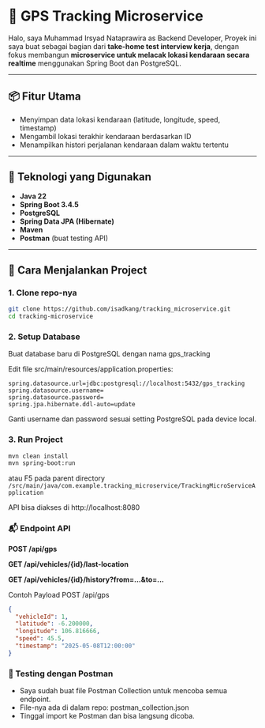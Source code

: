 # 🚗 GPS Tracking Microservice

Halo, saya Muhammad Irsyad Nataprawira as Backend Developer,
Proyek ini saya buat sebagai bagian dari **take-home test interview kerja**, dengan fokus membangun **microservice untuk melacak lokasi kendaraan secara realtime** menggunakan Spring Boot dan PostgreSQL.

---

## 📦 Fitur Utama

- Menyimpan data lokasi kendaraan (latitude, longitude, speed, timestamp)
- Mengambil lokasi terakhir kendaraan berdasarkan ID
- Menampilkan histori perjalanan kendaraan dalam waktu tertentu

---

## 🧰 Teknologi yang Digunakan

- **Java 22**
- **Spring Boot 3.4.5**
- **PostgreSQL**
- **Spring Data JPA (Hibernate)**
- **Maven**
- **Postman** (buat testing API)

---

## 🚀 Cara Menjalankan Project

### 1. Clone repo-nya

```bash
git clone https://github.com/isadkang/tracking_microservice.git
cd tracking-microservice
```
### 2. Setup Database
   Buat database baru di PostgreSQL dengan nama gps_tracking

Edit file src/main/resources/application.properties:
```properties
spring.datasource.url=jdbc:postgresql://localhost:5432/gps_tracking
spring.datasource.username=
spring.datasource.password=
spring.jpa.hibernate.ddl-auto=update
```
Ganti username dan password sesuai setting PostgreSQL pada device local.

### 3. Run Project
```bash
mvn clean install
mvn spring-boot:run
```

atau F5 pada parent directory ```/src/main/java/com.example.tracking_microservice/TrackingMicroServiceApplication```

API bisa diakses di http://localhost:8080

### 📬 Endpoint API

**POST	/api/gps**

**GET	/api/vehicles/{id}/last-location**

**GET	/api/vehicles/{id}/history?from=...&to=...**

Contoh Payload POST /api/gps
```json
{
  "vehicleId": 1,
  "latitude": -6.200000,
  "longitude": 106.816666,
  "speed": 45.5,
  "timestamp": "2025-05-08T12:00:00"
}
```

### 🧪 Testing dengan Postman
- Saya sudah buat file Postman Collection untuk mencoba semua endpoint.
- File-nya ada di dalam repo: postman_collection.json
- Tinggal import ke Postman dan bisa langsung dicoba.
